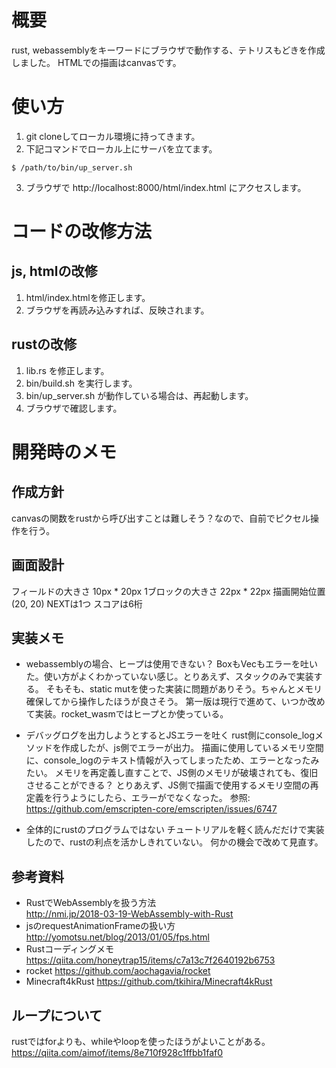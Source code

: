 # 概要
rust, webassemblyをキーワードにブラウザで動作する、テトリスもどきを作成しました。
HTMLでの描画はcanvasです。

# 使い方
1. git cloneしてローカル環境に持ってきます。
2. 下記コマンドでローカル上にサーバを立てます。
```
$ /path/to/bin/up_server.sh
```
3. ブラウザで http://localhost:8000/html/index.html にアクセスします。

# コードの改修方法
## js, htmlの改修
1. html/index.htmlを修正します。
2. ブラウザを再読み込みすれば、反映されます。

## rustの改修
1. lib.rs を修正します。
2. bin/build.sh を実行します。
3. bin/up_server.sh が動作している場合は、再起動します。
4. ブラウザで確認します。

# 開発時のメモ
## 作成方針 
canvasの関数をrustから呼び出すことは難しそう？なので、自前でピクセル操作を行う。

## 画面設計
フィールドの大きさ 10px * 20px
1ブロックの大きさ 22px * 22px
描画開始位置 (20, 20)
NEXTは1つ
スコアは6桁

## 実装メモ
* webassemblyの場合、ヒープは使用できない？
BoxもVecもエラーを吐いた。使い方がよくわかっていない感じ。とりあえず、スタックのみで実装する。
そもそも、static mutを使った実装に問題がありそう。ちゃんとメモリ確保してから操作したほうが良さそう。
第一版は現行で進めて、いつか改めて実装。rocket_wasmではヒープとか使っている。

* デバッグログを出力しようとするとJSエラーを吐く
rust側にconsole_logメソッドを作成したが、js側でエラーが出力。
描画に使用しているメモリ空間に、console_logのテキスト情報が入ってしまったため、エラーとなったみたい。
メモリを再定義し直すことで、JS側のメモリが破壊されても、復旧させることができる？
とりあえず、JS側で描画で使用するメモリ空間の再定義を行うようにしたら、エラーがでなくなった。
参照: https://github.com/emscripten-core/emscripten/issues/6747

* 全体的にrustのプログラムではない
チュートリアルを軽く読んだだけで実装したので、rustの利点を活かしきれていない。
何かの機会で改めて見直す。

## 参考資料
* RustでWebAssemblyを扱う方法  
http://nmi.jp/2018-03-19-WebAssembly-with-Rust  
* jsのrequestAnimationFrameの扱い方
http://yomotsu.net/blog/2013/01/05/fps.html
* Rustコーディングメモ
https://qiita.com/honeytrap15/items/c7a13c7f2640192b6753
* rocket
https://github.com/aochagavia/rocket
* Minecraft4kRust
https://github.com/tkihira/Minecraft4kRust

## ループについて
rustではforよりも、whileやloopを使ったほうがよいことがある。
https://qiita.com/aimof/items/8e710f928c1ffbb1faf0
